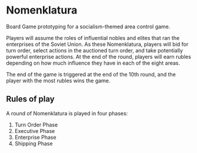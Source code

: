 # Nomenklatura
Board Game prototyping for a socialism-themed area control game.

Players will assume the roles of influential nobles and elites that ran the enterprises of the Soviet Union. As these Nomenklatura, players will bid for turn order, select actions in the auctioned turn order, and take potentially powerful enterprise actions. At the end of the round, players will earn rubles depending on how much influence they have in each of the eight areas.

The end of the game is triggered at the end of the 10th round, and the player with the most rubles wins the game.


## Rules of play

A round of Nomenklatura is played in four phases:
1. Turn Order Phase
2. Executive Phase
3. Enterprise Phase
4. Shipping Phase

